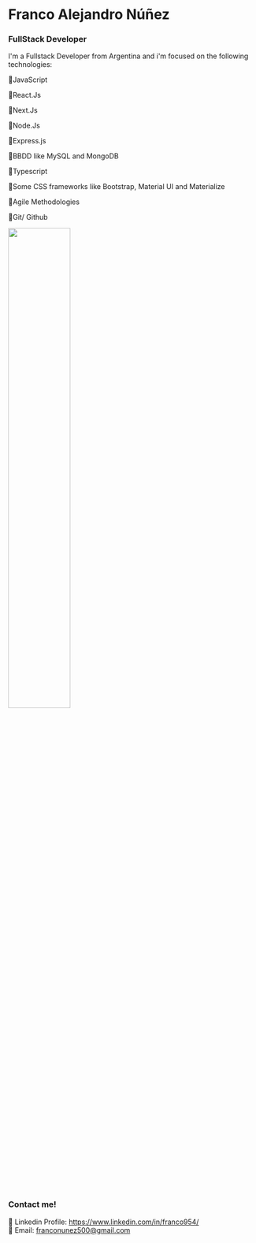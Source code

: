 <h1 >Franco Alejandro Núñez</h1>
<h3 >FullStack Developer</h3>

<div>
<p>I'm a Fullstack Developer from Argentina and i'm focused on the following technologies:</p>
</div>

<div>
<p>📌JavaScript </p>
<p>📌React.Js</p>
<p>📌Next.Js</p>
<p>📌Node.Js </p>
<p>📌Express.js</p>
<p>📌BBDD like MySQL and MongoDB</p>
<p>📌Typescript</p>
<p>📌Some CSS frameworks like Bootstrap, Material UI and Materialize</p>
<p>📌Agile Methodologies</p>
<p>📌Git/ Github</p>
</div>

<p align="left">
<a href="https://github.com/franco954">
<img width="50%" src="https://github-readme-streak-stats.herokuapp.com?user=franco954&theme=github-dark-blue&date_format=M%20j%5B%2C%20Y%5D&fire=DD2727" />
</a>
</p>

### Contact me!

📌 Linkedin Profile: https://www.linkedin.com/in/franco954/ 
<br>
📌 Email: franconunez500@gmail.com














